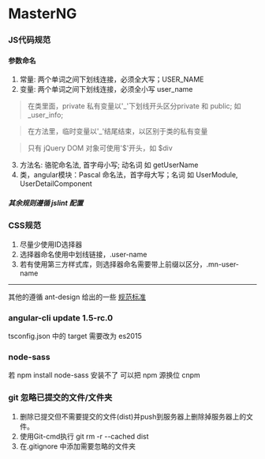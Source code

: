# MasterNG

### JS代码规范

#### 参数命名

1. 常量: 两个单词之间下划线连接，必须全大写；USER_NAME
2. 变量: 两个单词之间下划线连接，必须全小写 user_name

> 在类里面，private 私有变量以'_'下划线开头区分private 和 public; 如 _user_info;

> 在方法里，临时变量以'_'结尾结束，以区别于类的私有变量

> 只有 jQuery DOM 对象可使用'$'开头，如 $div

3. 方法名: 骆驼命名法, 首字母小写; 动名词 如 getUserName
4. 类，angular模块：Pascal 命名法，首字母大写；名词 如 UserModule, UserDetailComponent

##### 其余规则遵循 jslint 配置

### CSS规范

1. 尽量少使用ID选择器
2. 选择器命名使用中划线链接，.user-name
3. 若有使用第三方样式库，则选择器命名需要带上前缀以区分，.mn-user-name

------

其他的遵循 ant-design 给出的一些 [规范标准](https://ant.design/docs/spec/introduce-cn)


### angular-cli update 1.5-rc.0

tsconfig.json 中的 target 需要改为 es2015

### node-sass

若 npm install node-sass 安装不了
可以把 npm 源换位 cnpm

### git 忽略已提交的文件/文件夹

1. 删除已提交但不需要提交的文件(dist)并push到服务器上删除掉服务器上的文件。
2. 使用Git-cmd执行 git rm -r --cached dist 
3. 在.gitignore 中添加需要忽略的文件夹